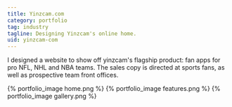 ```yaml
---
title: Yinzcam.com
category: portfolio
tag: industry
tagline: Designing Yinzcam's online home.
uid: yinzcam-com
---
```



I designed a website to show off yinzcam's flagship product: fan apps
for pro NFL, NHL and NBA teams. The sales copy is directed at 
sports fans, as well as prospective team front offices.

{% portfolio_image home.png %}
{% portfolio_image features.png %}
{% portfolio_image gallery.png %}
